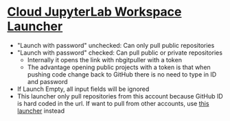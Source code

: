 # [Cloud JupyterLab Workspace Launcher](https://beginnersc.github.io/)

* "Launch with password" unchecked: Can only pull public repositories
* "Launch with password" checked: Can pull public or private repositories
   * Internally it opens the link with nbgitpuller with a token
   * The advantage opening public projects with a token is that when pushing code change back to GitHub there is no need to type in ID and password
* If Launch Empty, all input fields will be ignored
* This launcher only pull repositories from this account because GitHub ID is hard coded in the url. If want to pull from other accounts, use [this launcher](https://yc14e.github.io/) instead